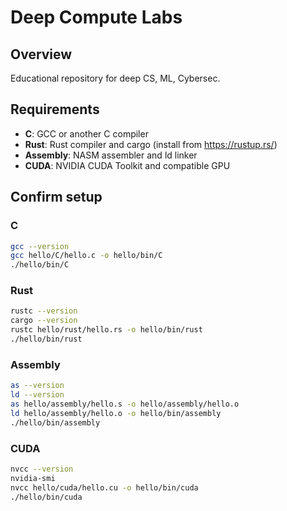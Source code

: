 # Deep Compute Labs

## Overview

Educational repository for deep CS, ML, Cybersec.

## Requirements

- **C**: GCC or another C compiler
- **Rust**: Rust compiler and cargo (install from https://rustup.rs/)
- **Assembly**: NASM assembler and ld linker
- **CUDA**: NVIDIA CUDA Toolkit and compatible GPU

## Confirm setup

### C

```bash
gcc --version
gcc hello/C/hello.c -o hello/bin/C
./hello/bin/C
```

### Rust

```bash
rustc --version
cargo --version
rustc hello/rust/hello.rs -o hello/bin/rust
./hello/bin/rust
```

### Assembly

```bash
as --version
ld --version
as hello/assembly/hello.s -o hello/assembly/hello.o
ld hello/assembly/hello.o -o hello/bin/assembly
./hello/bin/assembly
```

### CUDA

```bash
nvcc --version
nvidia-smi
nvcc hello/cuda/hello.cu -o hello/bin/cuda
./hello/bin/cuda
```
